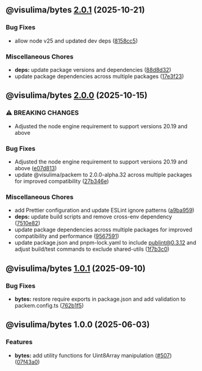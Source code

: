 ## @visulima/bytes [2.0.1](https://github.com/visulima/visulima/compare/@visulima/bytes@2.0.0...@visulima/bytes@2.0.1) (2025-10-21)

### Bug Fixes

* allow node v25 and updated dev deps ([8158cc5](https://github.com/visulima/visulima/commit/8158cc53ec92bd0331e8c6bd0fcbc8ab61b9320f))

### Miscellaneous Chores

* **deps:** update package versions and dependencies ([88d8d32](https://github.com/visulima/visulima/commit/88d8d32c4629a7a06c8770369191da2cc81087cc))
* update package dependencies across multiple packages ([17e3f23](https://github.com/visulima/visulima/commit/17e3f2377c8a3f98e2eed2192c5adaf6e32558b5))

## @visulima/bytes [2.0.0](https://github.com/visulima/visulima/compare/@visulima/bytes@1.0.1...@visulima/bytes@2.0.0) (2025-10-15)

### ⚠ BREAKING CHANGES

* Adjusted the node engine requirement to support versions 20.19 and above

### Bug Fixes

* Adjusted the node engine requirement to support versions 20.19 and above ([e07d813](https://github.com/visulima/visulima/commit/e07d813093c1d731fc775cfecb6c19868c08671f))
* update @visulima/packem to 2.0.0-alpha.32 across multiple packages for improved compatibility ([27b346e](https://github.com/visulima/visulima/commit/27b346eaa1c0fb0e420d9a9824482028307f4249))

### Miscellaneous Chores

* add Prettier configuration and update ESLint ignore patterns ([a9ba959](https://github.com/visulima/visulima/commit/a9ba959fae02a08b158b3b81a634a8fba8326b92))
* **deps:** update build scripts and remove cross-env dependency ([7510e82](https://github.com/visulima/visulima/commit/7510e826b9235a0013fe61c82a7eb333bc4cbb78))
* update package dependencies across multiple packages for improved compatibility and performance ([9567591](https://github.com/visulima/visulima/commit/9567591c415da3002f3a4fe08f8caf7ce01ca5f7))
* update package.json and pnpm-lock.yaml to include publint@0.3.12 and adjust build/test commands to exclude shared-utils ([1f7b3c0](https://github.com/visulima/visulima/commit/1f7b3c0381d77edfeec80ea1bf57b3469e929414))

## @visulima/bytes [1.0.1](https://github.com/visulima/visulima/compare/@visulima/bytes@1.0.0...@visulima/bytes@1.0.1) (2025-09-10)

### Bug Fixes

* **bytes:** restore require exports in package.json and add validation to packem.config.ts ([762b1f5](https://github.com/visulima/visulima/commit/762b1f5789398617032ef23f06763c4fd9f41eda))

## @visulima/bytes 1.0.0 (2025-06-03)

### Features

* **bytes:** add utility functions for Uint8Array manipulation ([#507](https://github.com/visulima/visulima/issues/507)) ([07f43a0](https://github.com/visulima/visulima/commit/07f43a001a4f33a3ebcce9072d404a8975539608))
